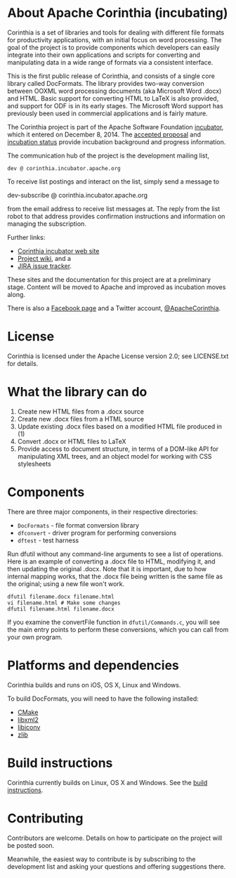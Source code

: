 # About Apache Corinthia (incubating)

Corinthia is a set of libraries and tools for dealing with different file
formats for productivity applications, with an initial focus on word processing.
The goal of the project is to provide components which developers can easily
integrate into their own applications and scripts for converting and
manipulating data in a wide range of formats via a consistent interface.

This is the first public release of Corinthia, and consists of a single core
library called DocFormats. The library provides two-way conversion between OOXML
word processing documents (aka Microsoft Word .docx) and HTML. Basic support for
converting HTML to LaTeX is also provided, and support for ODF is in its early
stages. The Microsoft Word support has previously been used in commercial
applications and is fairly mature.

The Corinthia project is part of the Apache Software Foundation
[incubator](http://incubator.apache.org/incubation/Process_Description.html),
which it entered on December 8, 2014. The [accepted
proposal](http://wiki.apache.org/incubator/CorinthiaProposal) and [incubation
status](http://incubator.apache.org/projects/corinthia.html) provide incubation
background and progress information.

The communication hub of the project is the development mailing list,

    dev @ corinthia.incubator.apache.org

To receive list postings and interact on the list, simply send a message to

   dev-subscribe @ corinthia.incubator.apache.org

from the email address to receive list messages at.  The reply from
the list robot to that address provides confirmation instructions and
information on managing the subscription.

Further links:

- [Corinthia incubator web site](http://corinthia.incubator.apache.org/)
- [Project wiki](http://incubator.apache.org/projects/corinthia.html), and a
- [JIRA issue tracker](https://issues.apache.org/jira/browse/COR).

These sites and the documentation for this project are at a preliminary stage.
Content will be moved to Apache and improved as incubation moves along.

There is also a [Facebook page](https://www.facebook.com/CorinthiaProject) and a
Twitter account, [@ApacheCorinthia](https://twitter.com/ApacheCorinthia).

# License

Corinthia is licensed under the Apache License version 2.0; see
LICENSE.txt for details.

# What the library can do

1. Create new HTML files from a .docx source
2. Create new .docx files from a HTML source
3. Update existing .docx files based on a modified HTML file produced in (1)
4. Convert .docx or HTML files to LaTeX
5. Provide access to document structure, in terms of a DOM-like API for
   manipulating XML trees, and an object model for working with CSS
   stylesheets

# Components

There are three major components, in their respective directories:

* `DocFormats` - file format conversion library
* `dfconvert` - driver program for performing conversions
* `dftest` - test harness

Run dfutil without any command-line arguments to see a list of operations.
Here is an example of converting a .docx file to HTML, modifying it, and then
updating the original .docx. Note that it is important, due to how internal
mapping works, that the .docx file being written is the same file as the
original; using a new file won't work.

    dfutil filename.docx filename.html
    vi filename.html # Make some changes
    dfutil filename.html filename.docx

If you examine the convertFile function in `dfutil/Commands.c`, you will see
the main entry points to perform these conversions, which you can call from
your own program.

# Platforms and dependencies

Corinthia builds and runs on iOS, OS X, Linux and Windows.

To build DocFormats, you will need to have the following installed:

* [CMake](http://www.cmake.org)
* [libxml2](http://xmlsoft.org)
* [libiconv](https://www.gnu.org/software/libiconv/)
* [zlib](http://www.zlib.net)

# Build instructions

Corinthia currently builds on Linux, OS X and Windows. See the [build  instructions](https://cwiki.apache.org/confluence/display/Corinthia/Build+instructions).

# Contributing

Contributors are welcome.  Details on how to participate on the
project will be posted soon.

Meanwhile, the easiest way to contribute is by subscribing to the development
list and asking your questions and offering suggestions there.


